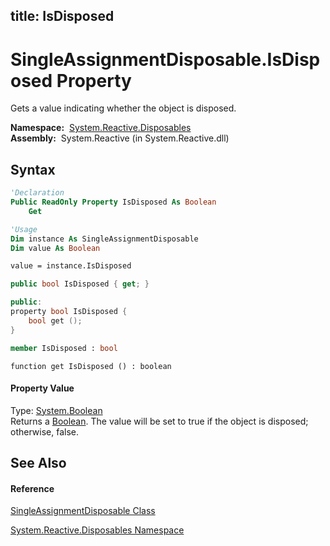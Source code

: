 title: IsDisposed
---
# SingleAssignmentDisposable.IsDisposed Property

Gets a value indicating whether the object is disposed.

**Namespace:**  [System.Reactive.Disposables](System.Reactive.Disposables/System.Reactive.Disposables)  
**Assembly:**  System.Reactive (in System.Reactive.dll)

## Syntax

```vb
'Declaration
Public ReadOnly Property IsDisposed As Boolean
    Get
```

```vb
'Usage
Dim instance As SingleAssignmentDisposable
Dim value As Boolean

value = instance.IsDisposed
```

```csharp
public bool IsDisposed { get; }
```

```c++
public:
property bool IsDisposed {
    bool get ();
}
```

```fsharp
member IsDisposed : bool
```

```jscript
function get IsDisposed () : boolean
```

#### Property Value

Type: [System.Boolean](https://msdn.microsoft.com/en-us/library/a28wyd50)  
Returns a [Boolean](https://msdn.microsoft.com/en-us/library/a28wyd50). The value will be set to true if the object is disposed; otherwise, false.

## See Also

#### Reference

[SingleAssignmentDisposable Class](SingleAssignmentDisposable/SingleAssignmentDisposable)

[System.Reactive.Disposables Namespace](System.Reactive.Disposables/System.Reactive.Disposables)
